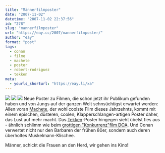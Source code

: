 ```yaml
---
title: "Männerfilmposter"
date: "2007-11-02"
datetime: "2007-11-02 22:37:56"
id: "278"
slug: "mannerfilmposter"
url: "https://eay.cc/2007/mannerfilmposter/"
author: "eay"
format: "post"
tags:
  - conan
  - filme
  - machete
  - poster
  - robert-rodriguez
  - tekken
meta:
  - yourls_shorturl: "https://eay.li/xa"
---
```


[![](/uploads/2007/poster_machete.jpg)](http://img514.imageshack.us/img514/6523/machetesg9.jpg) [![](/uploads/2007/poster_tekken.jpg)](http://img100.imageshack.us/img100/2028/tekkenposternb1.jpg) [![](/uploads/2007/poster_conan.jpg)](http://img62.imageshack.us/img62/1996/conanou4.jpg) Neue Poster zu Filmen, die schon jetzt ihr Publikum gefunden haben und von Jungs auf der ganzen Welt sehnsüchtigst erwartet werden: Allen voran [Machete](http://en.wikipedia.org/wiki/Machete_(film)), der wohl coolste Film dieses Jahrzehnts, kommt mit einem epischen, düsteren, coolen, Klapperschlangen-artigen Poster daher, das Lust auf mehr macht. Das [Tekken](//eay.cc/2007/filme-die-die-welt-braucht/)\-Poster hingegen sieht übelst fies aus - ähnlich schlimm wie beim [grottigen "Konkurrenz"film DOA](http://twitter.com/Eay/statuses/207459902). Und Conan verwertet nicht nur den Barbaren der frühen 80er, sondern auch deren überholtes Muskelmann-Klischee.

Männer, schickt die Frauen an den Herd, wir gehen ins Kino!
